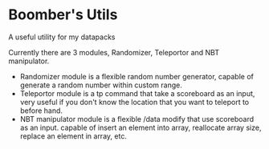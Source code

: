 # Boomber's Utils
A useful utility for my datapacks

Currently there are 3 modules, Randomizer, Teleportor and NBT manipulator.  
- Randomizer module is a flexible random number generator, capable of generate a random number within custom range.  
- Teleportor module is a tp command that take a scoreboard as an input, very useful if you don't know the location that you want to teleport to before hand.  
- NBT manipulator module is a flexible /data modify that use scoreboard as an input. capable of insert an element into array, reallocate array size, replace an element in array, etc.
